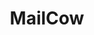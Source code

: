 ---
draft: false
title: MailCow
content:
  id: mailcow
  name: MailCow
  website: https://mailcow.email/
  short_description: Mailcow is a mail server suite with an elegant web interface for managing domains, mailboxes, etc.
---